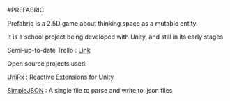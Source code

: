 #PREFABRIC

Prefabric is a 2.5D game about thinking space as a mutable entity.

It is a school project being developed with Unity, and still in its early stages

Semi-up-to-date Trello : [Link](https://trello.com/b/vvbPBpeb/prefabric)

Open source projects used:

[UniRx](https://github.com/neuecc/UniRx) : Reactive Extensions for Unity

[SimpleJSON](http://wiki.unity3d.com/index.php/SimpleJSON) : A single file to parse and write to .json files